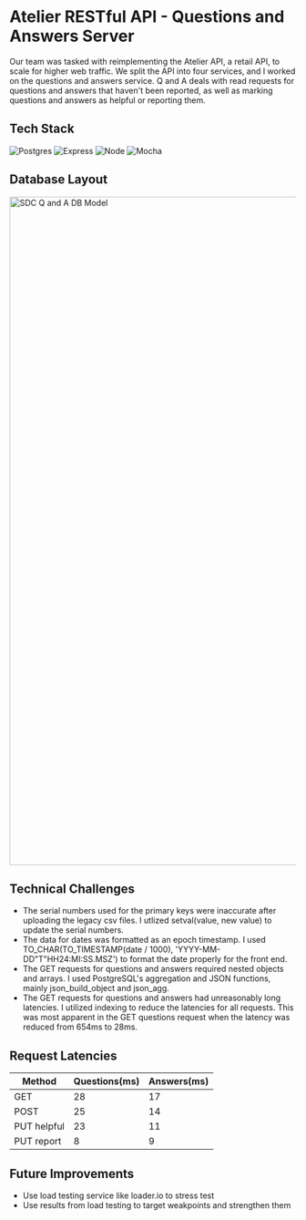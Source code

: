 # Atelier RESTful API - Questions and Answers Server
Our team was tasked with reimplementing the Atelier API, a retail API, to scale for higher web traffic. We split the API into four services, and I worked on the questions and answers service. Q and A deals with read requests for questions and answers that haven't been reported, as well as marking questions and answers as helpful or reporting them. 

## Tech Stack
![Postgres](https://img.shields.io/badge/PostgreSQL-316192?style=for-the-badge&logo=postgresql&logoColor=white)
![Express](https://img.shields.io/badge/-Express-DCDCDC?logo=express&logoColor=black&style=for-the-badge)
![Node](https://img.shields.io/badge/-Node-9ACD32?logo=node.js&logoColor=white&style=for-the-badge)
![Mocha](https://img.shields.io/badge/-mocha-%238D6748?style=for-the-badge&logo=mocha&logoColor=white)

## Database Layout
<img width="1173" alt="SDC Q and A DB Model" src="https://user-images.githubusercontent.com/57077900/207983829-fe198544-6f47-4e0a-80d0-ac856172deae.png">

## Technical Challenges
- The serial numbers used for the primary keys were inaccurate after uploading the legacy csv files. I utlized setval(value, new value) to update the serial numbers.
- The data for dates was formatted as an epoch timestamp. I used TO_CHAR(TO_TIMESTAMP(date / 1000), 'YYYY-MM-DD"T"HH24:MI:SS.MSZ') to format the date properly for the front end.
- The GET requests for questions and answers required nested objects and arrays. I used PostgreSQL's aggregation and JSON functions, mainly json_build_object and json_agg.
- The GET requests for questions and answers had unreasonably long latencies. I utilized indexing to reduce the latencies for all requests. This was most apparent in the GET questions request when the latency was reduced from 654ms to 28ms.

## Request Latencies
| Method | Questions(ms) | Answers(ms) |
| --- | --- | --- |
| GET | 28 | 17 |
| POST | 25 | 14 |
| PUT helpful | 23 | 11 |
| PUT report | 8 | 9 |

## Future Improvements
- Use load testing service like loader.io to stress test
- Use results from load testing to target weakpoints and strengthen them
